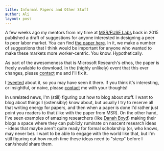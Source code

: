 ```yaml
---
title: Informal Papers and Other Stuff
author: Ali
layout: post
---
```


A few weeks ago my mentors from my time at [MSR/FUSE Labs] back in 2015 published a draft of suggestions for anyone interested in designing a peer to peer labor market. You can find [the paper here]. In it, we make a number of suggestions that I think would be important for anyone who wanted to make these markets more worker-centric. You know. Hypothetically.

As part of the awesomeness that is Microsoft Research's ethos, the paper is freely available to download.
In the (highly unlikely) event that this ever changes, please [contact] me and I'll fix it.

I [tweeted] about it, so you may have seen it there. If you think it's interesting, or insightful, or naive, please [contact] me with your thoughts!

In unrelated news, I'm (still) figuring out how to blog about stuff.
I want to blog about things I (ostensibly) know about, but usually I try to reserve all that writing energy for papers,
and then when a paper is done I'd rather just point you readers to that (like with the paper from MSR).
On the other hand, I've seen examples of amazing researchers (like [Danah Boyd]) making their blogs a space where they can publicly ruminate on nascent research ideas - ideas that maybe aren't quite ready for formal scholarship (or, who knows, may never be).
I want to be able to engage with the world like that, but I'm still figuring out how much time these ideas need to "steep" before I can/should share them.

[MSR/FUSE Labs]: https://fuse.microsoft.com/
[the paper here]: https://www.microsoft.com/en-us/research/publication/laying-groundwork-worker-centric-peer-economy/
[contact]: /contact
[tweeted]: https://twitter.com/_alialkhatib/status/773259773944827904
[Danah Boyd]: http://www.zephoria.org/thoughts/